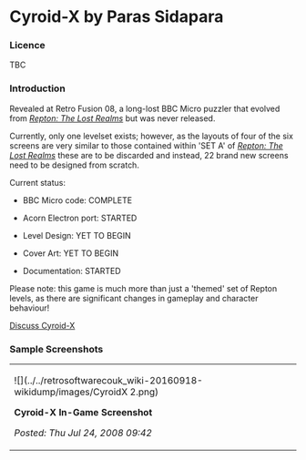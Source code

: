 # Cyroid-X by Paras Sidapara

### Licence

TBC

### Introduction

Revealed at Retro Fusion 08, a long-lost BBC Micro puzzler that evolved from _[Repton: The Lost Realms](Repton:_The_Lost_Realms "wikilink")_ but was never released.

Currently, only one levelset exists; however, as the layouts of four of the six screens are very similar to those contained within 'SET A' of _[Repton: The Lost Realms](Repton:_The_Lost_Realms "wikilink")_ these are to be discarded and instead, 22 brand new screens need to be designed from scratch.

Current status:

- BBC Micro code: COMPLETE

- Acorn Electron port: STARTED

- Level Design: YET TO BEGIN

- Cover Art: YET TO BEGIN

- Documentation: STARTED

Please note: this game is much more than just a 'themed' set of Repton levels, as there are significant changes in gameplay and character behaviour!

[Discuss Cyroid-X](http://www.retrosoftware.co.uk/forum/viewforum.php?f=35)

### Sample Screenshots

<table>

<tbody>

<tr class="odd">

<td><p>![](../../retrosoftwarecouk_wiki-20160918-wikidump/images/CyroidX 2.png)

<strong>Cyroid-X In-Game Screenshot</strong><br />

<em>Posted: Thu Jul 24, 2008 09:42</em></p></td>

</tr>

</tbody>

</table>
